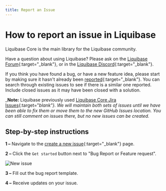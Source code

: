 ```yaml
---
title: Report an Issue
---
```


# How to report an issue in Liquibase

Liquibase Core is the main library for the Liquibase community. 

Have a question about using Liquibase? Please ask on the [Liquibase Forum](http://forum.liquibase.org/){:target="_blank"}, or in the [Liquibase Discord](https://discord.gg/pDB5DfE){:target="_blank"}.

If you think you have found a bug, or have a new feature idea, please start by making sure it hasn't already been [reported](https://github.com/liquibase/liquibase/issues?utf8=%E2%9C%93&q=is%3Aissue){:target="_blank"}. 
You can search through existing issues to see if there is a similar one reported. Include closed issues as it may have been closed with a solution.

_**Note:** Liquibase previously used [Liquibase Core Jira Issues](https://liquibase.jira.com/browse/CORE){:target="_blank"}. We will maintain both sets of issues until we have been able to fix them or move them to the new GitHub Issues location. You can still comment on issues there, but no new issues can be created._

## Step-by-step instructions

**1 –** Navigate to the [create a new issue](https://github.com/liquibase/liquibase/issues/new/choose){:target="_blank"} page.

**2 –** Click the `Get started` button next to "Bug Report or Feature request".

![New issue](images/new-issue.png)

**3 –** Fill out the bug report template.

**4 –** Receive updates on your issue.

